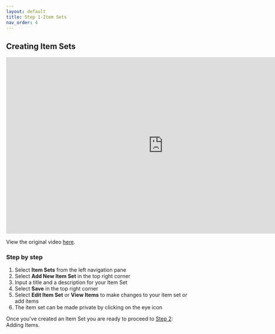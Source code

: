 ```yaml
---
layout: default
title: Step 1-Item Sets
nav_order: 4
---
```


## Creating Item Sets
<iframe height="480" width="853" allowfullscreen frameborder=0 src="https://echo360.ca/media/c194cc11-54f2-47a9-9fb7-934c58ed41a5/public?autoplay=true&automute=true"></iframe>

View the original video [here](https://echo360.ca/media/c194cc11-54f2-47a9-9fb7-934c58ed41a5/public).


### Step by step

1. Select **Item Sets** from the left navigation pane
2. Select **Add New Item Set** in the top right corner
3. Input a title and a description for your Item Set
4. Select **Save** in the top right corner
5. Select **Edit Item Set** or **View Items** to make changes to your item set or add items
6. The item set can be made private by clicking on the eye icon

Once you've created an Item Set you are ready to proceed to [Step 2](step2): Adding Items.
